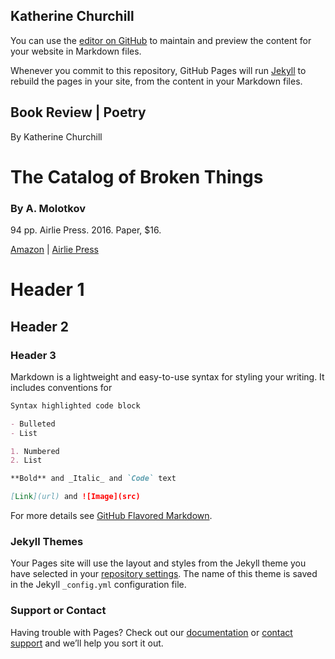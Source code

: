 ## Katherine Churchill

You can use the [editor on GitHub](https://github.com/katherinechurchill/katherinechurchill.github.io/edit/master/index.md) to maintain and preview the content for your website in Markdown files.

Whenever you commit to this repository, GitHub Pages will run [Jekyll](https://jekyllrb.com/) to rebuild the pages in your site, from the content in your Markdown files.

## Book Review | Poetry
By Katherine Churchill


# The Catalog of Broken Things
### By A. Molotkov

94 pp. Airlie Press. 2016. Paper, $16. 

[Amazon](https://www.amazon.com/Catalog-Broken-Things-Molotkov/dp/098957993X) | [Airlie Press](http://www.airliepress.org/the-catalog-of-broken-things)



# Header 1
## Header 2
### Header 3



Markdown is a lightweight and easy-to-use syntax for styling your writing. It includes conventions for

```markdown
Syntax highlighted code block

- Bulleted
- List

1. Numbered
2. List

**Bold** and _Italic_ and `Code` text

[Link](url) and ![Image](src)
```

For more details see [GitHub Flavored Markdown](https://guides.github.com/features/mastering-markdown/).

### Jekyll Themes

Your Pages site will use the layout and styles from the Jekyll theme you have selected in your [repository settings](https://github.com/katherinechurchill/katherinechurchill.github.io/settings). The name of this theme is saved in the Jekyll `_config.yml` configuration file.

### Support or Contact

Having trouble with Pages? Check out our [documentation](https://help.github.com/categories/github-pages-basics/) or [contact support](https://github.com/contact) and we’ll help you sort it out.
